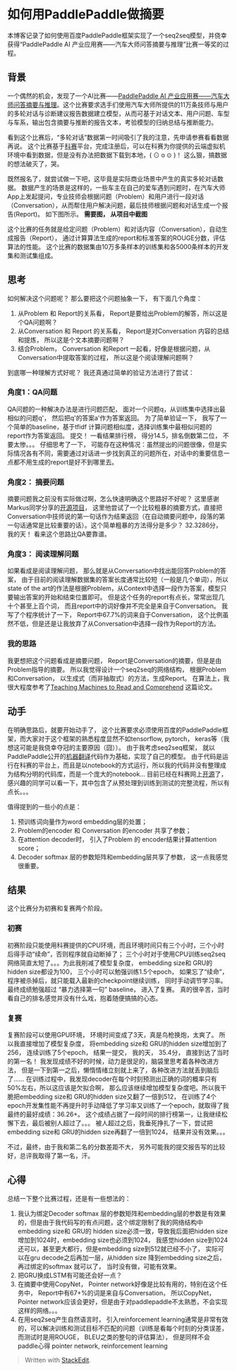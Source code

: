 # 如何用PaddlePaddle做摘要

本博客记录了如何使用百度PaddlePaddle框架实现了一个seq2seq模型，并侥幸获得“PaddlePaddle AI 产业应用赛——汽车大师问答摘要与推理”比赛一等奖的过程。 

## 背景
一个偶然的机会，发现了一个AI比赛——[PaddlePaddle AI 产业应用赛——汽车大师问答摘要与推理](https://www.kesci.com/apps/home/competition/5aec0eb10739c42faa203931)。这个比赛要求选手们使用汽车大师所提供的11万条技师与用户的多轮对话与诊断建议报告数据建立模型，从而可基于对话文本、用户问题、车型与车系，输出包含摘要与推断的报告文本，考验模型的归纳总结与推断能力。

看到这个比赛后，“多轮对话”数据第一时间吸引了我的注意，先申请参赛看看数据再说。 这个比赛基于[科赛](https://www.kesci.com/)平台，完成注册后，可以在科赛为你提供的云端虚拟机环境中看到数据，但是没有办法把数据下载到本地，( ⊙ o ⊙ )！ 这么狠，搞数据的想法破灭了，哭。 

既然报名了，就尝试做一下吧，这毕竟是实际商业场景中产生的真实多轮对话数据。 数据产生的场景是这样的，一些车主在自己的爱车遇到问题时，在汽车大师App上发起提问，专业技师会根据问题（Problem）和用户进行一段对话（Conversation），从而帮住用户解决问题，最后技师根据问题和对话生成一个报告(Report)。 如下图所示。
**需要图， 从项目中截图**

这个比赛的任务就是给定问题（Problem）和对话内容（Conversation），自动生成报告（Report）， 通过计算算法生成的report和标准答案的ROUGE分数，评估算法的性能。 这个比赛的数据集由10万多条样本的训练集和各5000条样本的开发集和测试集组成。

## 思考

如何解决这个问题呢？ 那么要把这个问题抽象一下， 有下面几个角度：
1. 从Problem 和 Report的关系看， Report是要给出Problem的解答，所以这是个QA问题啊？
2. 从Conversation 和 Report 的关系看， Report是对Conversation 内容的总结和提炼， 所以这是个文本摘要问题啊？
3. 结合Problem， Conversation 和Report 一起看，好像是根据问题，从Conversation中提取答案的过程， 所以这是个阅读理解问题啊？

到底哪一种理解方式好呢？ 我还真通过简单的验证方法进行了尝试：

### 角度1：QA问题
QA问题的一种解决办法是进行问题匹配， 面对一个问题q，从训练集中选择出最相似的问题q'， 然后把q'的答案a'作为答案返回。 为了简单验证一下， 我写了一个简单的baseline，基于tfidf 计算问题相似度，选择训练集中最相似问题的report作为答案返回。 提交！ 一看结果排行榜， 得分14.5，排名倒数第二位， 不要太惨。。。 仔细思考了一下， 可能存在这种情况：虽然提出的问题很像，但是实际情况各有不同，需要通过对话进一步找到真正的问题所在，对话中的重要信息一点都不用生成的report是好不到哪里去。

### 角度2： 摘要问题
摘要问题我之前没有实际做过啊，怎么快速明确这个思路好不好呢？ 这里感谢Markus同学分享的[开源项目](https://www.kesci.com/apps/home/project/5af51a65cb6ed25ca3279186)， 这里他尝试了一个比较粗暴的摘要方式，直接把Conversation中技师说的第一句话作为结果返回（在自动摘要问题中，段落的第一句话通常是比较重要的话）。这个简单粗暴的方法得分是多少？  32.3286分， 我的天！ 看来这个思路比QA要靠谱。

### 角度3： 阅读理解问题
如果看成是阅读理解问题， 那么就是从Conversation中找出能回答Problem的答案， 由于目前的阅读理解数据集的答案长度通常比较短（一般是几个单词），所以state of the art的作法是根据Problem，从Context中选择一段作为答案，模型只要输出答案的开始和结束位置即可。 但是这个任务的report有点长，常常出现几十个甚至上百个词， 而且report中的词好像并不完全是来自于Conversation。 我写了个程序统计了一下， Report中67.7%的词来自于Conversation， 这个比例虽然不低，但是还是让我放弃了从Conversation中选择一段作为Report的方法。

### 我的思路
我更想把这个问题看成是摘要问题， Report是Conversation的摘要，但是是由Problem指导的摘要。 所以我觉得设计一个seq2seq的网络结构， 根据Problem和Conversation， 以生成式（而非抽取式）的方法，生成Report。 在算法上，我很大程度参考了[Teaching Machines to Read and Comprehend](https://arxiv.org/pdf/1506.03340.pdf) 这篇论文。

## 动手

在明确思路后，就要开始动手了， 这个比赛要求必须使用百度的PaddlePaddle框架，而大家对于这个框架的熟悉程度显然不如tensorflow, pytorch， keras等（我想这可能是我侥幸夺冠的主要原因（囧））。 由于我考虑seq2seq框架， 就以PaddlePaddle公开的[机器翻译](https://github.com/PaddlePaddle/book/tree/develop/08.machine_translation)代码作为基础，实现了自己的模型。 由于代码是运行在科赛的平台上，而且是以notebook的方式运行，所以我的代码并没有整理成为结构分明的代码库，而是一个庞大的notebook... 目前已经在科赛网上[开源](https://www.kesci.com/apps/home/competition/forum/5b4587e7a6e68e001068b577)了， 感兴趣的同学可以看一下，其中包含了从预处理到训练到测试的完整流程，所以有点长。。。

值得提到的一些小的点是：
1. 预训练词向量作为word embedding层的处置；
2. Problem的encoder 和 Conversation 的encoder 共享了参数；
3. 在attention decoder时， 引入了Problem 的 encoder结果计算attention score；
4. Decoder softmax 层的参数矩阵和embedding层共享了参数， 这一点我感觉很重要。

## 结果

这个比赛分为初赛和复赛两个阶段。
### 初赛
初赛阶段只能使用科赛提供的CPU环境，而且环境时间只有三个小时，三个小时后得手动“续命”，否则程序就自动断掉了； 三个小时对于使用CPU训练seq2seq网络简直太短了。。。为此我削减了模型复杂度， embedding size和 GRU的hidden size都设为100， 三个小时可以勉强训练1.5个epoch， 如果忘了“续命”，程序被杀掉后，就只能载入最新的checkpoint继续训练， 同时手动调节学习率。 最终成绩勉强超过 “暴力选择第一句” baseline， 进入了复赛。 真的很辛苦，当时看自己的排名感觉并没有什么戏，抱着随便搞搞的心态。

### 复赛
复赛阶段可以使用GPU环境， 环境时间变成了3天，真是鸟枪换炮，太爽了。 所以我直接增加了模型复杂度， 将embedding size和 GRU的hidden size增加到了256， 连续训练了5个epoch， 结果一提交， 我的天， 35.4分， 直接到达了当时的第一名！ 我发现成绩不好的时候，动力是很足的，脑袋里思考着各种改进方法， 但是一下到第一之后，懒惰情绪立刻就上来了，各种改进方法就丢到脑后了…… 在训练过程中，我发现decoder在每个时刻预测出正确的词的概率只有50%左右，所以这应该是欠拟合啊， 那么应该继续增加模型复杂度吧。所以我干脆把embedding size和 GRU的hidden size又翻了一倍到512， 在训练了4个epoch开发集性能不再提升时手动降低了学习率又训练了一个epoch，就取得了我最终的最好成绩：36.26+。 这个成绩占据了一段时间的排行榜第一，让我继续松懈下去，最后被别人超过了。。。 被人超过之后，我垂死挣扎了一下，尝试把embedding size和 GRU的hidden size再翻了一倍到1024， 结果并没有效果。。。

不过，最终，由于我和第二名的分数差距不大， 另外可能我的提交报告写的比较好，总评我取得了第一名，汗。

## 心得

总结一下整个比赛过程，还是有一些想法的：
1. 我认为绑定Decoder softmax 层的参数矩阵和embedding层的参数是有效果的，但是由于我代码写的有点问题，这个绑定限制了我的网络结构中embedding size和 GRU的 hidden size必须一致，导致我后面把hidden size增加到1024时，embedding size也必须到1024， 我感觉hidden size到1024还可以，甚至更大都行，但是embedding size到512就已经不小了， 实际可以在gru decode之后再加一层，从hidden size 降到embedding size之后， 再过绑定的softmax 就可以了， 当时没有做，可能有效果。
2. 把GRU换成LSTM有可能还会好一点？
3. 在摘要中使用CopyNet， Pointer network好像是比较有用的，特别在这个任务中， Report中有67+%的词是来自与Conversation， 所以CopyNet， Pointer network应该会更好，但是由于对paddlepaddle不太熟悉，不会实现这样的网络。。。
4. 在用seq2seq产生自然语言时， 引入reinforcement learning通常是非常有效的，可以解决训练和测试目标不匹配的问题（训练是看每个时刻的分类误差， 而测试时是用ROUGE， BLEU之类的整句的评估算法）， 但是同样不会
paddle心得
pointer network, reinforcement learning



> Written with [StackEdit](https://stackedit.io/).
<!--stackedit_data:
eyJwcm9wZXJ0aWVzIjoidGl0bGU6IOWmguS9leeUqFBhZGRsZV
BhZGRsZeWBmuaRmOimgVxuYXV0aG9yOiBNaWFvXG50YWdzOiAn
RGVlcExlYXJuaW5nLFBhZGRsZVBhZGRsZSxTZXEyU2VxJ1xuY2
F0ZWdvcmllczogRExcbiIsImhpc3RvcnkiOlstMzI1NDU4NTQ2
LC0xODc1NTM4NzE5LC0xMTk3ODk2NjI2LDIwODU3MTE1NzgsLT
E2Mzk2MTMxMjcsNDk3MTQ4NjA4LDQzNjEwNDM4MSwtMTg0ODM2
NTY3LDQ0MTM5OTk1NiwtMTY0NTE4Njc0NiwtOTE3OTU5MTExLC
03NTQ0NjI5NjMsMjkwNDYzMjMsMTQ3NjA4ODQ4OSw3MTkyNzgy
OTEsLTIwMTMwMDkxMzMsLTIxNzA0NDEzMCwtNTg0NzE5MTIwLC
0xMjQ0MjA3MDIxLDE2Njc4MDc1Nl19
-->